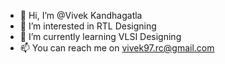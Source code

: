 - 👋 Hi, I’m @Vivek Kandhagatla
- 👀 I’m interested in RTL Designing
- 🌱 I’m currently learning VLSI Designing
- 📫 You can reach me on vivek97.rc@gmail.com





